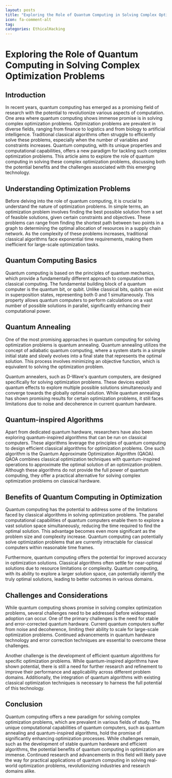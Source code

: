 ```yaml
---
layout: posts
title: "Exploring the Role of Quantum Computing in Solving Complex Optimization Problems"
icon: fa-comment-alt
tag:      
categories: EthicalHacking
---
```



# Exploring the Role of Quantum Computing in Solving Complex Optimization Problems

## Introduction
In recent years, quantum computing has emerged as a promising field of research with the potential to revolutionize various aspects of computation. One area where quantum computing shows immense promise is in solving complex optimization problems. Optimization problems are prevalent in diverse fields, ranging from finance to logistics and from biology to artificial intelligence. Traditional classical algorithms often struggle to efficiently solve these problems, especially when the number of variables and constraints increases. Quantum computing, with its unique properties and computational capabilities, offers a new paradigm for tackling such complex optimization problems. This article aims to explore the role of quantum computing in solving these complex optimization problems, discussing both the potential benefits and the challenges associated with this emerging technology.

## Understanding Optimization Problems
Before delving into the role of quantum computing, it is crucial to understand the nature of optimization problems. In simple terms, an optimization problem involves finding the best possible solution from a set of feasible solutions, given certain constraints and objectives. These problems can range from finding the shortest path between two points in a graph to determining the optimal allocation of resources in a supply chain network. As the complexity of these problems increases, traditional classical algorithms face exponential time requirements, making them inefficient for large-scale optimization tasks.

## Quantum Computing Basics
Quantum computing is based on the principles of quantum mechanics, which provide a fundamentally different approach to computation than classical computing. The fundamental building block of a quantum computer is the quantum bit, or qubit. Unlike classical bits, qubits can exist in superposition states, representing both 0 and 1 simultaneously. This property allows quantum computers to perform calculations on a vast number of possible solutions in parallel, significantly enhancing their computational power.

## Quantum Annealing
One of the most promising approaches in quantum computing for solving optimization problems is quantum annealing. Quantum annealing utilizes the concept of adiabatic quantum computing, where a system starts in a simple initial state and slowly evolves into a final state that represents the optimal solution. This process involves minimizing an objective function, which is equivalent to solving the optimization problem.

Quantum annealers, such as D-Wave's quantum computers, are designed specifically for solving optimization problems. These devices exploit quantum effects to explore multiple possible solutions simultaneously and converge towards the globally optimal solution. While quantum annealing has shown promising results for certain optimization problems, it still faces limitations due to noise and decoherence in current quantum hardware.

## Quantum-inspired Algorithms
Apart from dedicated quantum hardware, researchers have also been exploring quantum-inspired algorithms that can be run on classical computers. These algorithms leverage the principles of quantum computing to design efficient classical algorithms for optimization problems. One such algorithm is the Quantum Approximate Optimization Algorithm (QAOA). QAOA combines classical optimization techniques with quantum-inspired operations to approximate the optimal solution of an optimization problem. Although these algorithms do not provide the full power of quantum computing, they offer a practical alternative for solving complex optimization problems on classical hardware.

## Benefits of Quantum Computing in Optimization
Quantum computing has the potential to address some of the limitations faced by classical algorithms in solving optimization problems. The parallel computational capabilities of quantum computers enable them to explore a vast solution space simultaneously, reducing the time required to find the optimal solution. This advantage becomes even more significant as the problem size and complexity increase. Quantum computing can potentially solve optimization problems that are currently intractable for classical computers within reasonable time frames.

Furthermore, quantum computing offers the potential for improved accuracy in optimization solutions. Classical algorithms often settle for near-optimal solutions due to resource limitations or complexity. Quantum computing, with its ability to explore a larger solution space, can potentially identify the truly optimal solutions, leading to better outcomes in various domains.

## Challenges and Considerations
While quantum computing shows promise in solving complex optimization problems, several challenges need to be addressed before widespread adoption can occur. One of the primary challenges is the need for stable and error-corrected quantum hardware. Current quantum computers suffer from noise and decoherence, limiting their ability to scale for large-scale optimization problems. Continued advancements in quantum hardware technology and error correction techniques are essential to overcome these challenges.

Another challenge is the development of efficient quantum algorithms for specific optimization problems. While quantum-inspired algorithms have shown potential, there is still a need for further research and refinement to improve their performance and applicability across different problem domains. Additionally, the integration of quantum algorithms with existing classical optimization techniques is necessary to harness the full potential of this technology.

## Conclusion
Quantum computing offers a new paradigm for solving complex optimization problems, which are prevalent in various fields of study. The unique computational capabilities of quantum computers, such as quantum annealing and quantum-inspired algorithms, hold the promise of significantly enhancing optimization processes. While challenges remain, such as the development of stable quantum hardware and efficient algorithms, the potential benefits of quantum computing in optimization are immense. Continued research and advancements in this field will likely pave the way for practical applications of quantum computing in solving real-world optimization problems, revolutionizing industries and research domains alike.